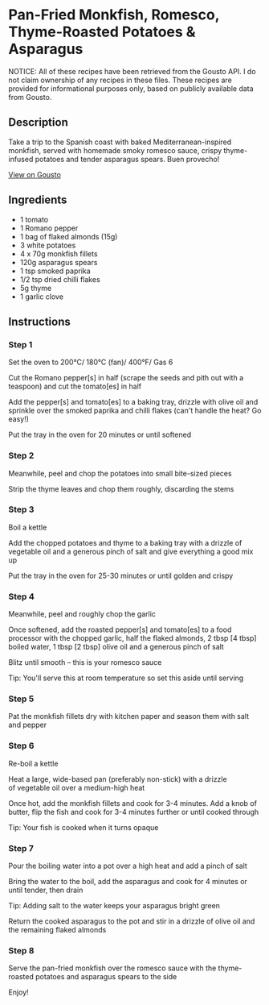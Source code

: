 # Pan-Fried Monkfish, Romesco, Thyme-Roasted Potatoes & Asparagus

NOTICE: All of these recipes have been retrieved from the Gousto API. I do not claim ownership of any recipes in these files. These recipes are provided for informational purposes only, based on publicly available data from Gousto.

## Description

Take a trip to the Spanish coast with baked Mediterranean-inspired monkfish, served with homemade smoky romesco sauce, crispy thyme-infused potatoes and tender asparagus spears. Buen provecho!

[View on Gousto](https://www.gousto.co.uk/recipes/cookbook/pan-fried-monkfish-romesco-thyme-roasted-potatoes-asparagus)

## Ingredients

- 1 tomato
- 1 Romano pepper
- 1 bag of flaked almonds (15g)
- 3 white potatoes
- 4 x 70g monkfish fillets
- 120g asparagus spears
- 1 tsp smoked paprika
- 1/2 tsp dried chilli flakes 
- 5g thyme
- 1 garlic clove

## Instructions


### Step 1

Set the oven to 200°C/ 180°C (fan)/ 400°F/ Gas 6

Cut the Romano pepper<span class="text-danger">[s]</span> in half (scrape the seeds and pith out with a teaspoon) and cut the tomato<span class="text-danger">[es]</span> in half

Add the pepper<span class="text-danger">[s]</span> and tomato<span class="text-danger">[es]</span> to a baking tray, drizzle with olive oil and sprinkle over the smoked paprika and chilli flakes (can't handle the heat? Go easy!)

Put the tray in the oven for 20 minutes or until softened


### Step 2

Meanwhile, peel and chop the potatoes into small bite-sized pieces

Strip the thyme leaves and chop them roughly, discarding the stems


### Step 3

Boil a kettle

Add the chopped potatoes and thyme to a baking tray with a drizzle of vegetable oil and a generous pinch of salt and give everything a good mix up

Put the tray in the oven for 25-30 minutes or until golden and crispy


### Step 4

Meanwhile, peel and roughly chop the garlic

Once softened, add the roasted pepper<span class="text-danger">[s]</span> and tomato<span class="text-danger">[es]</span> to a food processor with the chopped garlic, half the flaked almonds, 2 tbsp <span class="text-danger">[4 tbsp]</span> boiled water, 1 tbsp<span class="text-danger"> [2 tbsp]</span> olive oil and a generous pinch of salt

Blitz until smooth – this is your romesco sauce

Tip: You'll serve this at room temperature so set this aside until serving


### Step 5

Pat the monkfish fillets dry with kitchen paper and season them with salt and pepper


### Step 6

Re-boil a kettle

Heat a large, wide-based pan (preferably non-stick) with a drizzle of vegetable oil over a medium-high heat

Once hot, add the monkfish fillets and cook for 3-4 minutes. Add a knob of butter, flip the fish and cook for 3-4 minutes further or until cooked through

Tip: Your fish is cooked when it turns opaque


### Step 7

Pour the boiling water into a pot over a high heat and add a pinch of salt

Bring the water to the boil, add the asparagus and cook for 4 minutes or until tender, then drain

Tip: Adding salt to the water keeps your asparagus bright green

Return the cooked asparagus to the pot and stir in a drizzle of olive oil and the remaining flaked almonds

### Step 8

Serve the pan-fried monkfish over the romesco sauce with the thyme-roasted potatoes and asparagus spears to the side

Enjoy!

